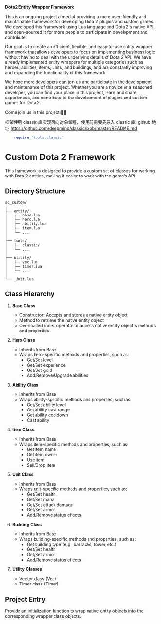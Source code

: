 **Dota2 Entity Wrapper Framework**

This is an ongoing project aimed at providing a more user-friendly and maintainable framework for developing Dota 2 plugins and custom games. We developed this framework using Lua language and Dota 2's native API, and open-sourced it for more people to participate in development and contribute.

Our goal is to create an efficient, flexible, and easy-to-use entity wrapper framework that allows developers to focus on implementing business logic without having to deal with the underlying details of Dota 2 API. We have already implemented entity wrappers for multiple categories such as heroes, abilities, items, units, and buildings, and are constantly improving and expanding the functionality of this framework.

We hope more developers can join us and participate in the development and maintenance of this project. Whether you are a novice or a seasoned developer, you can find your place in this project, learn and share experiences, and contribute to the development of plugins and custom games for Dota 2.

Come join us in this project!👏🎉

框架使用 classic 库实现面向对象编程，使用前需要先导入 classic 库: github 地址:https://github.com/deepmind/classic/blob/master/README.md

```lua
    require 'tools.classic'
```

# Custom Dota 2 Framework

This framework is designed to provide a custom set of classes for working with Dota 2 entities, making it easier to work with the game's API.

## Directory Structure

```
sc_custom/
│
├── entity/
│   ├── base.lua
│   ├── hero.lua
│   ├── ability.lua
│   ├── item.lua
│   └── ...
│
├── tools/
│   ├── classic/
│   └── ...
│
├── utility/
│   ├── vec.lua
│   ├── timer.lua
│   └── ...
│
└── _init.lua
```

## Class Hierarchy

1. **Base Class**

   - Constructor: Accepts and stores a native entity object
   - Method to retrieve the native entity object
   - Overloaded index operator to access native entity object's methods and properties

2. **Hero Class**

   - Inherits from Base
   - Wraps hero-specific methods and properties, such as:
     - Get/Set level
     - Get/Set experience
     - Get/Set gold
     - Add/Remove/Upgrade abilities

3. **Ability Class**

   - Inherits from Base
   - Wraps ability-specific methods and properties, such as:
     - Get/Set ability level
     - Get ability cast range
     - Get ability cooldown
     - Cast ability

4. **Item Class**

   - Inherits from Base
   - Wraps item-specific methods and properties, such as:
     - Get item name
     - Get item owner
     - Use item
     - Sell/Drop item

5. **Unit Class**

   - Inherits from Base
   - Wraps unit-specific methods and properties, such as:
     - Get/Set health
     - Get/Set mana
     - Get/Set attack damage
     - Get/Set armor
     - Add/Remove status effects

6. **Building Class**

   - Inherits from Base
   - Wraps building-specific methods and properties, such as:
     - Get building type (e.g., barracks, tower, etc.)
     - Get/Set health
     - Get/Set armor
     - Add/Remove status effects

7. **Utility Classes**
   - Vector class (Vec)
   - Timer class (Timer)

## Project Entry

Provide an initialization function to wrap native entity objects into the corresponding wrapper class objects.
